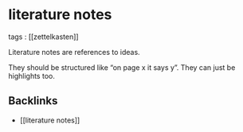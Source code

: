 # literature notes

tags
: [[zettelkasten]]

Literature notes are references to ideas.

They should be structured like &ldquo;on page x it says y&rdquo;. They can just be highlights too.


<a id="org603e832"></a>

## Backlinks

-   [[literature notes]]

